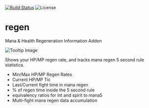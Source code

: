 [![Build Status](https://travis-ci.org/sylvanaar/regen.svg?branch=master)](https://travis-ci.org/sylvanaar/regen)
![License](https://img.shields.io/github/license/sylvanaar/regen)

# regen
Mana & Health Regeneration Information Addon

![Tooltip Image](https://i.imgur.com/tmUYKw0.jpg)

Shows your HP/MP regen rate, and tracks mana regen 5 second rule statistics. 

* Min/Max HP/MP Regen Rates 
* Current HP/MP Tic 
* Last/Current fight time in mana regen 
* % of regen time inside the 5 second rule 
* equivalency ratios for int and spirit to mana5 
* Multi-fight mana regen data accumulation

